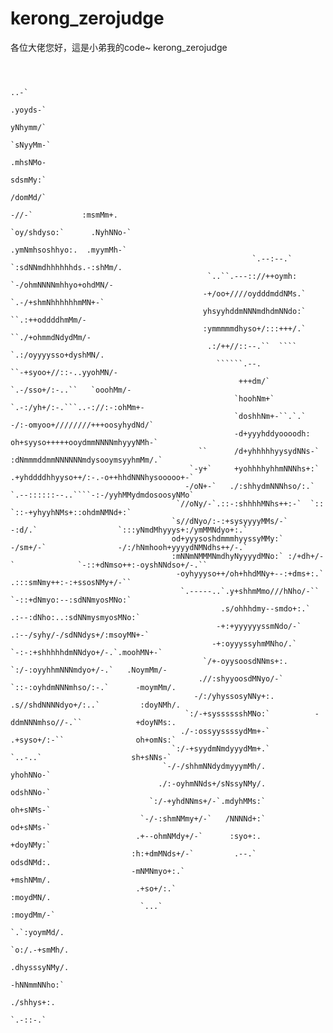 # kerong_zerojudge
各位大佬您好，這是小弟我的code~
kerong_zerojudge




```
                                                                                                                                       
                                                                                                                                       
                                                                                               ..-`                                    
                                                                                              .yoyds-`                                 
                                                                                               yNhymm/`                                
                                                                                               `sNyyMm-`                               
                                                                                                .mhsNMo-                               
                                                                                                 sdsmMy:`                              
                                                                                                 /domMd/`                              
                                                                                 -//-`           :msmMm+.                              
                                                                               `oy/shdyso:`      .NyhNNo-`                             
                                                                                .ymNmhsoshhyo:.  .myymMh-`                             
                                                      `.--:--.`                  `:sdNNmdhhhhhhds.-:shMm/.                             
                                            `..``.---:://++oymh:                   `-/ohmNNNNmhhyo+ohdMN/-                             
                                           -+/oo+////oydddmddNMs.`                    `.-/+shmNhhhhhhmMN+-`                            
                                           yhsyyhddmNNNmdhdmNNdo:`                       ``.:++oddddhmMm/-                             
                                           :ymmmmmdhyso+/:::+++/.`                      ``./+ohmmdNdydMm/-                             
                                            .:/++//::--.``  ````                     `.:/oyyyysso+dyshMN/.                             
                                              ``````.--.                          ``-+syoo+//::-..yyohMN/-                             
                                                   +++dm/`                     `.-/sso+/:-..``   `ooohMm/-                             
                                                  `hoohNm+`                 `.-:/yh+/:-.```..-://:-:ohMm+-                             
                                                  `doshhNm+-``.`.`         -/:-omyoo+////////+++oosyhydNd/`                            
                                                  -d+yyyhddyoooodh:        oh+syyso+++++ooydmmNNNNmhyyyNMh-`                           
                                          ``      /d+yhhhhhyysydNNs-`      :dNmmmddmmNNNNNNmdysooymsyyhmMm/.`                          
                                        `-y+`     +yohhhhyhhmNNNhs+:`       .+yhddddhhyyso++/:-.-o++hhdNNNhysooooo+-`                  
                                       -/oN+-`   ./:shhydmNNNhso/:.`         `.--::::::--..````-:-/yyhMMydmdosoosyNMo`                 
                                     `//oNy/-`.::-:shhhhMNhs++:-`  `::                      `::-+yhyyhNMs+::ohdmNMNd+:`                
                                    `s//dNyo/:-:+sysyyyyMMs/-`    -:d/.`                  `:::yNmdMhyyys+:/ymMMNdyo+:.`                
                                    od+yyysoshdmmmhyyssyMMy:`   -/sm+/-`                -/:/hNmhooh+yyyydNMNdhs++/-.`                  
                                    :mNNmNMMMNmdhyNyyyydMNo:` :/+dh+/-`              `-::+dNmso++:-oyshNNdso+/-.``                     
                                     -oyhyyyso++/oh+hhdMNy+--:+dms+:.`             .:::smNmy++:-:+ssosNMy+/-``                         
                                      `.-----..`.y+shhmMmo///hNho/-``           `-::+dNmyo:--:sdNNmyosMNo:`                            
                                               .s/ohhhdmy--smdo+:.`           .:--:dNho:..:sdNNmysmyosMNo:`                            
                                              -+:+yyyyyyssmNdo/-`           .:--/syhy/-/sdNNdys+/:msoyMN+-`                            
                                             -+:oyyyssyhmMNho/.`         `-:-:+shhhhhdmNNdyo+/-.`.moohMN+-`                            
                                           `/+-oyysoosdNNms+:.         `:/-:oyyhhmNNNmdyo+/-.`   .NoymMm/-                             
                                          .//:shyyoosdMNyo/-`        `::-:oyhdmNNNmhso/:-.`      -moymMm/.                             
                                         -/:/yhyssosyNNy+:.         .s//shdNNNNdyo+/:..`         :doyNMh/.                             
                                       `:/-+sysssssshMNo:`          -ddmNNNmhso//-.``            +doyNMs:.                             
                                      ./-:ossyyssssydMm+-`           .+syso+/:-``                oh+omNs:`                             
                                    `:/-+syydmNmdyyydMm+.`            `..-..`                    sh+sNNs-`                             
                                  `-/-/shhmNNdydmyyymMh/.                                        yhohNNo-`                             
                                 ./:-oyhmNNds+/sNssyNMy/.                                        odshNNo-`                             
                               `:/-+yhdNNms+/-`.mdyhMMs:`                                        oh+sNMs-`                             
                             `-/-:shmNMmy+/-`   /NNNNd+:`                                        od+sNMs-`                             
                            .+--ohmNMdy+/-`      :syo+:.                                         +doyNMy:`                             
                           :h:+dmMNds+/-`         .--.`                                          odsdNMd:.                             
                           -mNMNmyo+:.`                                                          +mshNMm/.                             
                            .+so+/:.`                                                            :moydMN/.                             
                             `...`                                                               :moydMm/-`                            
                                                                                              `.`:yoymMd/.                             
                                                                                             `o:/.-+smMh/.                             
                                                                                             .dhysssyNMy/.                             
                                                                                              -hNNmmNNho:`                             
                                                                                               ./shhys+:.                              
                                                                                                `.-::-.`                               
                                                                                                                                       
                                                                                                                                       
                                                                                                                                       

```
